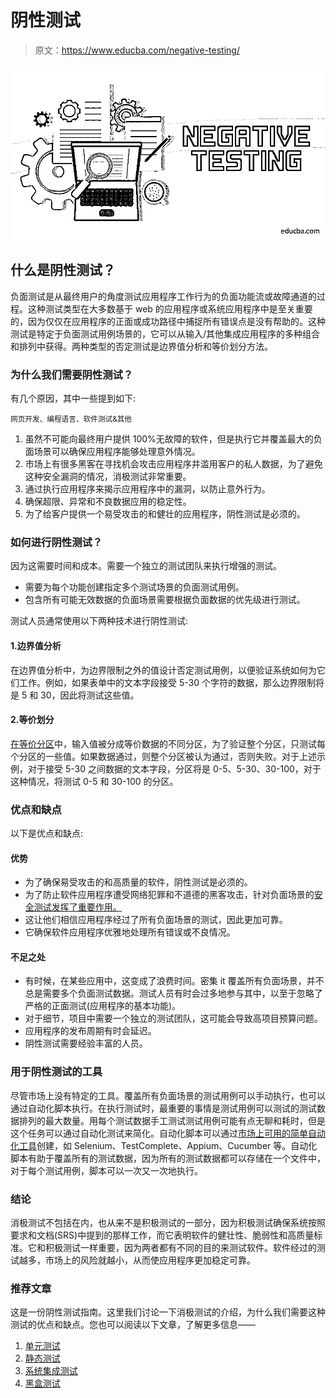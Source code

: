 # 阴性测试

> 原文：<https://www.educba.com/negative-testing/>

![Negative-Testing](img/a2e1e7677e90debee758cb8d5bb827a7.png)



## 什么是阴性测试？

负面测试是从最终用户的角度测试应用程序工作行为的负面功能流或故障通道的过程。这种测试类型在大多数基于 web 的应用程序或系统应用程序中是至关重要的，因为仅仅在应用程序的正面或成功路径中捕捉所有错误点是没有帮助的。这种测试是特定于负面测试用例场景的，它可以从输入/其他集成应用程序的多种组合和排列中获得。两种类型的否定测试是边界值分析和等价划分方法。

### 为什么我们需要阴性测试？

有几个原因，其中一些提到如下:

<small>网页开发、编程语言、软件测试&其他</small>

1.  虽然不可能向最终用户提供 100%无故障的软件，但是执行它并覆盖最大的负面场景可以确保应用程序能够处理意外情况。
2.  市场上有很多黑客在寻找机会攻击应用程序并滥用客户的私人数据，为了避免这种安全漏洞的情况，消极测试非常重要。
3.  通过执行应用程序来揭示应用程序中的漏洞，以防止意外行为。
4.  确保超限、异常和不良数据应用的稳定性。
5.  为了给客户提供一个易受攻击的和健壮的应用程序，阴性测试是必须的。

### 如何进行阴性测试？

因为这需要时间和成本。需要一个独立的测试团队来执行增强的测试。

*   需要为每个功能创建指定多个测试场景的负面测试用例。
*   包含所有可能无效数据的负面场景需要根据负面数据的优先级进行测试。

测试人员通常使用以下两种技术进行阴性测试:

#### 1.边界值分析

在边界值分析中，为边界限制之外的值设计否定测试用例，以便验证系统如何为它们工作。例如，如果表单中的文本字段接受 5-30 个字符的数据，那么边界限制将是 5 和 30，因此将测试这些值。

#### 2.等价划分

[在等价分区](https://www.educba.com/equivalence-partitioning/)中，输入值被分成等价数据的不同分区，为了验证整个分区，只测试每个分区的一些值。如果数据通过，则整个分区被认为通过，否则失败。对于上述示例，对于接受 5-30 之间数据的文本字段，分区将是 0-5、5-30、30-100，对于这种情况，将测试 0-5 和 30-100 的分区。

### 优点和缺点

以下是优点和缺点:

#### 优势

*   为了确保易受攻击的和高质量的软件，阴性测试是必须的。
*   为了防止软件应用程序遭受网络犯罪和不道德的黑客攻击，针对负面场景的[安全测试发挥了重要作用。](https://www.educba.com/security-testing/)
*   这让他们相信应用程序经过了所有负面场景的测试，因此更加可靠。
*   它确保软件应用程序优雅地处理所有错误或不良情况。

#### 不足之处

*   有时候，在某些应用中，这变成了浪费时间。密集 it 覆盖所有负面场景，并不总是需要多个负面测试数据。测试人员有时会过多地参与其中，以至于忽略了严格的正面测试(应用程序的基本功能)。
*   对于细节，项目中需要一个独立的测试团队，这可能会导致高项目预算问题。
*   应用程序的发布周期有时会延迟。
*   阴性测试需要经验丰富的人员。

### 用于阴性测试的工具

尽管市场上没有特定的工具。覆盖所有负面场景的测试用例可以手动执行，也可以通过自动化脚本执行。在执行测试时，最重要的事情是测试用例可以测试的测试数据排列的最大数量。用每个测试数据手工测试测试用例可能有点无聊和耗时，但是这个任务可以通过自动化测试来简化。自动化脚本可以通过[市场上可用的简单自动化工具](https://www.educba.com/automation-testing-tools/)创建，如 Selenium、TestComplete、Appium、Cucumber 等。自动化脚本有助于覆盖所有的测试数据，因为所有的测试数据都可以存储在一个文件中，对于每个测试用例，脚本可以一次又一次地执行。

### 结论

消极测试不包括在内，也从来不是积极测试的一部分，因为积极测试确保系统按照要求和文档(SRS)中提到的那样工作，而它表明软件的健壮性、脆弱性和高质量标准。它和积极测试一样重要，因为两者都有不同的目的来测试软件。软件经过的测试越多，市场上的风险就越小，从而使应用程序更加稳定可靠。

### 推荐文章

这是一份阴性测试指南。这里我们讨论一下消极测试的介绍，为什么我们需要这种测试的优点和缺点。您也可以阅读以下文章，了解更多信息——

1.  [单元测试](https://www.educba.com/unit-testing/)
2.  [静态测试](https://www.educba.com/static-testing/)
3.  [系统集成测试](https://www.educba.com/system-integration-testing/)
4.  [黑盒测试](https://www.educba.com/black-box-testing/)





